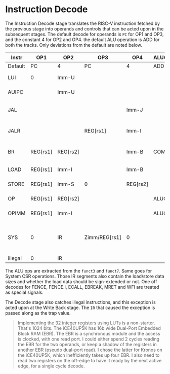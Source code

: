 # Instruction Decode

The Instruction Decode stage translates the RISC-V instruction fetched by the previous stage into operands and controls that can be acted upon in the subsequent stages. The default decode for operands is `PC` for OP1 and OP3, and the constant 4 for OP2 and OP4. the default ALU operation is ADD for both the tracks. Only deviations from the default are noted below.

Instr  | OP1     | OP2     | OP3     | OP4     | ALUOP1  | ALUOP2   | Write Back
-------|---------|---------|---------|---------|---------|----------| ----------
Default| PC      | 4       | PC      | 4       | ADD     | ADD      | none
LUI    | 0       | Imm-U   |         |         |         |          | REG[rd] = res1
AUIPC  |         | Imm-U   |         |         |         |          | REG[rd] = res1
JAL    |         |         |         | Imm-J   |         |          | REG[rd] = res1, branch = res2
JALR   |         |         | REG[rs1]| Imm-I   |         |ADD_ALIGN | REG[rd] = res1, branch = res2
BR     | REG[rs1]| REG[rs2]|         | Imm-B   | COMP    |          | cond = res1, branch_cond = res2
LOAD   | REG[rs1]| Imm-I   |         | Imm-B   |         |          | REG[rd] = MEM[res1]
STORE  | REG[rs1]| Imm-S   | 0       | REG[rs2]|         |          | MEM[res1] = res2
OP     | REG[rs1]| REG[rs2]|         |         | ALUOP   |          | REG[rd] = res1
OPIMM  | REG[rs1]| Imm-I   |         |         | ALUOP   |          | REG[rd] = res1
SYS    | 0       | IR      | Zimm/REG[rs1] | 0 | |                  | REG[rd] = REG[csr], REG[csr] = f(res2), res1 = IR
illegal| 0       | IR      |         |         |         |          |

The ALU ops are extracted from the `funct3` and `funct7`. Same goes for System CSR operations. Those IR segments also contain the load/store data sizes and whether the load data should be sign-extended or not. One off decodes for FENCE, FENCE.I, ECALL, EBREAK, MRET and WFI are treated as special signals.

The Decode stage also catches illegal instructions, and this exception is acted upon at the Write Back stage. The `IR` that caused the exception is passed along as the trap value.

> Implementing the 32 integer registers using LUTs is a non-starter. That's 1024 bits. The iCE40UP5K has 16b wide Dual-Port Embedded Block RAM (EBR). The EBR is a synchronous module and the access is clocked, with one read port. I could either spend 2 cycles reading the EBR for the two operands, or keep a shadow of the registers in another EBR (pseudo dual-port read). I chose the latter for Kronos on the iCE40UP5K, which inefficiently takes up four EBR. I also need to read two registers on the off-edge to have it ready by the next active edge, for a single cycle decode.
